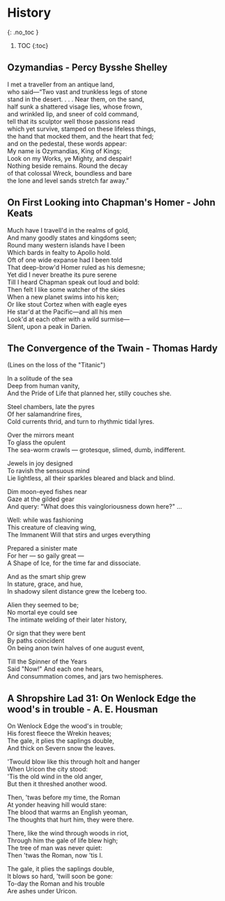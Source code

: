 # History
{: .no_toc }

1. TOC
{:toc}

## Ozymandias - Percy Bysshe Shelley

I met a traveller from an antique land,  
who said—“Two vast and trunkless legs of stone  
stand in the desert. . . . Near them, on the sand,  
half sunk a shattered visage lies, whose frown,  
and wrinkled lip, and sneer of cold command,  
tell that its sculptor well those passions read  
which yet survive, stamped on these lifeless things,  
the hand that mocked them, and the heart that fed;  
and on the pedestal, these words appear:  
My name is Ozymandias, King of Kings;  
Look on my Works, ye Mighty, and despair!  
Nothing beside remains. Round the decay  
of that colossal Wreck, boundless and bare  
the lone and level sands stretch far away.”

## On First Looking into Chapman's Homer - John Keats

Much have I travell'd in the realms of gold,  
And many goodly states and kingdoms seen;  
Round many western islands have I been  
Which bards in fealty to Apollo hold.  
Oft of one wide expanse had I been told  
That deep-brow'd Homer ruled as his demesne;  
Yet did I never breathe its pure serene  
Till I heard Chapman speak out loud and bold:  
Then felt I like some watcher of the skies  
When a new planet swims into his ken;  
Or like stout Cortez when with eagle eyes  
He star'd at the Pacific—and all his men  
Look'd at each other with a wild surmise—  
Silent, upon a peak in Darien.

## The Convergence of the Twain - Thomas Hardy

(Lines on the loss of the "Titanic")

In a solitude of the sea  
Deep from human vanity,  
And the Pride of Life that planned her, stilly couches she.

Steel chambers, late the pyres  
Of her salamandrine fires,  
Cold currents thrid, and turn to rhythmic tidal lyres.

Over the mirrors meant  
To glass the opulent  
The sea-worm crawls — grotesque, slimed, dumb, indifferent.

Jewels in joy designed  
To ravish the sensuous mind  
Lie lightless, all their sparkles bleared and black and blind.

Dim moon-eyed fishes near  
Gaze at the gilded gear  
And query: "What does this vaingloriousness down here?" ...

Well: while was fashioning  
This creature of cleaving wing,  
The Immanent Will that stirs and urges everything

Prepared a sinister mate  
For her — so gaily great —  
A Shape of Ice, for the time far and dissociate.

And as the smart ship grew  
In stature, grace, and hue,  
In shadowy silent distance grew the Iceberg too.

 Alien they seemed to be;  
 No mortal eye could see  
The intimate welding of their later history,

Or sign that they were bent  
By paths coincident  
On being anon twin halves of one august event,

Till the Spinner of the Years  
Said "Now!" And each one hears,  
And consummation comes, and jars two hemispheres.

## A Shropshire Lad 31: On Wenlock Edge the wood's in trouble - A. E. Housman

On Wenlock Edge the wood's in trouble;  
      His forest fleece the Wrekin heaves;  
The gale, it plies the saplings double,  
      And thick on Severn snow the leaves.

'Twould blow like this through holt and hanger  
      When Uricon the city stood:  
'Tis the old wind in the old anger,  
      But then it threshed another wood.

Then, 'twas before my time, the Roman   
      At yonder heaving hill would stare:  
The blood that warms an English yeoman,  
      The thoughts that hurt him, they were there.  

There, like the wind through woods in riot,  
      Through him the gale of life blew high;  
The tree of man was never quiet:  
      Then 'twas the Roman, now 'tis I.

The gale, it plies the saplings double,  
      It blows so hard, 'twill soon be gone:  
To-day the Roman and his trouble  
      Are ashes under Uricon.
